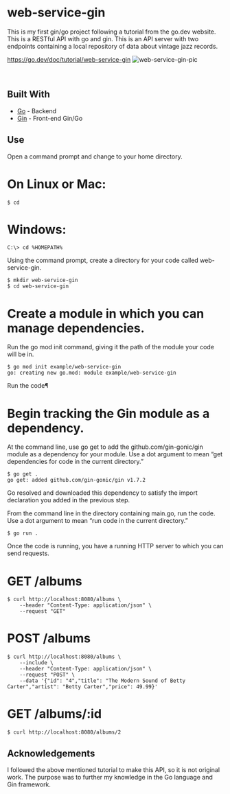 # web-service-gin

This is my first gin/go project following a tutorial from the go.dev website. This is a RESTful API with go and gin. This is an API server with two endpoints containing a local repository of data about vintage jazz records.

https://go.dev/doc/tutorial/web-service-gin
![web-service-gin-pic](https://github.com/user-attachments/assets/933b0d2b-b066-49bc-a952-43b4cf84b8fc)

<br>

## Built With
- [Go](https://go.dev/) - Backend
- [Gin](https://gin-gonic.com/) - Front-end Gin/Go

## Use

Open a command prompt and change to your home directory.

# On Linux or Mac:
```
$ cd
```
# Windows:
```
C:\> cd %HOMEPATH%
```
Using the command prompt, create a directory for your code called web-service-gin.
```
$ mkdir web-service-gin
$ cd web-service-gin
```
# Create a module in which you can manage dependencies.

Run the go mod init command, giving it the path of the module your code will be in.
```
$ go mod init example/web-service-gin
go: creating new go.mod: module example/web-service-gin
```
Run the code¶

# Begin tracking the Gin module as a dependency.

At the command line, use go get to add the github.com/gin-gonic/gin module as a dependency for your module. Use a dot argument to mean “get dependencies for code in the current directory.”
```
$ go get .
go get: added github.com/gin-gonic/gin v1.7.2
```
Go resolved and downloaded this dependency to satisfy the import declaration you added in the previous step.

From the command line in the directory containing main.go, run the code. Use a dot argument to mean “run code in the current directory.”
```
$ go run .
```
Once the code is running, you have a running HTTP server to which you can send requests.

# GET /albums
```
$ curl http://localhost:8080/albums \
    --header "Content-Type: application/json" \
    --request "GET"
```
# POST /albums
```
$ curl http://localhost:8080/albums \
    --include \
    --header "Content-Type: application/json" \
    --request "POST" \
    --data '{"id": "4","title": "The Modern Sound of Betty Carter","artist": "Betty Carter","price": 49.99}'
```
# GET /albums/:id
```
$ curl http://localhost:8080/albums/2
```
## Acknowledgements
I followed the above mentioned tutorial to make this API, so it is not original work. The purpose was to further my knowledge in the Go language and Gin framework.

